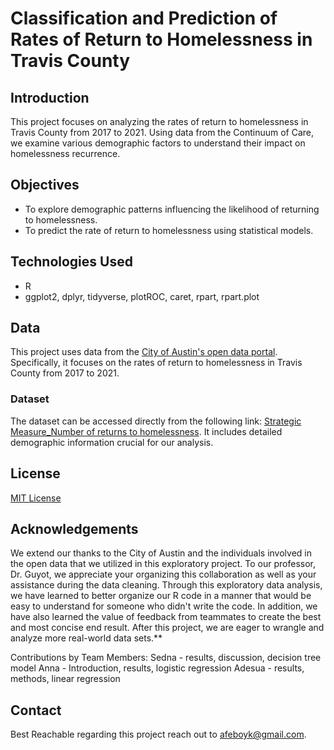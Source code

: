 # Classification and Prediction of Rates of Return to Homelessness in Travis County

## Introduction
This project focuses on analyzing the rates of return to homelessness in Travis County from 2017 to 2021. Using data from the Continuum of Care, we examine various demographic factors to understand their impact on homelessness recurrence.

## Objectives
- To explore demographic patterns influencing the likelihood of returning to homelessness.
- To predict the rate of return to homelessness using statistical models.

## Technologies Used
- R
- ggplot2, dplyr, tidyverse, plotROC, caret, rpart, rpart.plot

## Data
This project uses data from the [City of Austin's open data portal](https://data.austintexas.gov). Specifically, it focuses on the rates of return to homelessness in Travis County from 2017 to 2021.

### Dataset
The dataset can be accessed directly from the following link: [Strategic Measure_Number of returns to homelessness](https://data.austintexas.gov/Health-and-Community-Services/Strategic-Measure_Number-of-returns-to-homelessnes/jy3f-9rpf). It includes detailed demographic information crucial for our analysis.

## License
[MIT License](LICENSE.md)

## Acknowledgements
We extend our thanks to the City of Austin and the individuals involved in the open data that we utilized in this exploratory project. To our professor, Dr. Guyot, we appreciate your organizing this collaboration as well as your assistance during the data cleaning. Through this exploratory data analysis, we have learned to better organize our R code in a manner that would be easy to understand for someone who didn't write the code. In addition, we have also learned the value of feedback from teammates to create the best and most concise end result. After this project, we are eager to wrangle and analyze more real-world data sets.**

Contributions by Team Members:
Sedna - results, discussion, decision tree model
Anna - Introduction, results, logistic regression
Adesua - results, methods, linear regression

## Contact
Best Reachable regarding this project reach out to afeboyk@gmail.com.
